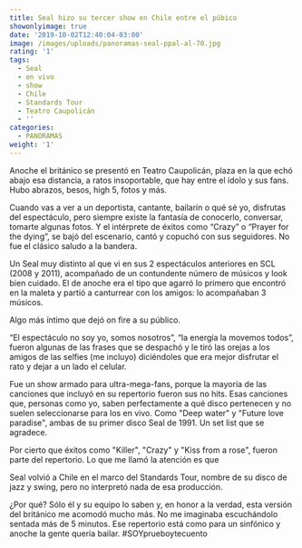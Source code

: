 ```yaml
---
title: Seal hizo su tercer show en Chile entre el púbico
showonlyimage: true
date: '2019-10-02T12:40:04-03:00'
image: /images/uploads/panoramas-seal-ppal-al-70.jpg
rating: '1'
tags:
  - Seal
  - en vivo
  - show
  - Chile
  - Standards Tour
  - Teatro Caupolicán
  - ''
categories:
  - PANORAMAS
weight: '1'
---
```

Anoche el británico se presentó en Teatro Caupolicán, plaza en la que echó abajo esa distancia, a ratos insoportable, que hay entre el ídolo y sus fans. Hubo abrazos, besos, high 5, fotos y más.

<!--more-->

Cuando vas a ver a un deportista, cantante, bailarín o qué sé yo, disfrutas del espectáculo, pero siempre existe la fantasía de conocerlo, conversar, tomarte algunas fotos. Y el intérprete de éxitos como “Crazy” o “Prayer for the dying”, se bajó del escenario, cantó y copuchó con sus seguidores. No fue el clásico saludo a la bandera.

Un Seal muy distinto al que vi en sus 2 espectáculos anteriores en SCL (2008 y 2011), acompañado de un contundente número de músicos y look bien cuidado. El de anoche era el tipo que agarró lo primero que encontró en la maleta y partió a canturrear con los amigos: lo acompañaban 3 músicos.

Algo más íntimo que dejó on fire a su público. “El espectáculo no soy yo, somos nosotros”, “la energía la movemos todos”, fueron algunas de las frases que se despachó y le tiró las orejas a los amigos de las selfies (me incluyo) diciéndoles que era mejor disfrutar el rato y dejar a un lado el celular. 

Fue un show armado para ultra-mega-fans, porque la mayoría de las canciones que incluyó en su repertorio fueron sus no hits. Esas canciones que, personas como yo, saben perfectamente a qué disco pertenecen y no suelen seleccionarse para los en vivo. Como "Deep water" y "Future love paradise", ambas de su primer disco Seal de 1991. Un set list que se agradece.

Por cierto que éxitos como "Killer", "Crazy" y "Kiss from a rose", fueron parte del repertorio. Lo que me llamó la atención es que Seal volvió a Chile en el marco del Standards Tour, nombre de su disco de jazz y swing, pero no interpretó nada de esa producción. 

¿Por qué? Sólo él y su equipo lo saben y, en honor a la verdad, esta versión del británico me acomodó mucho más. No me imaginaba escuchándolo sentada más de 5 minutos. Ese repertorio está como para un sinfónico y anoche la gente quería bailar. #SOYprueboytecuento
